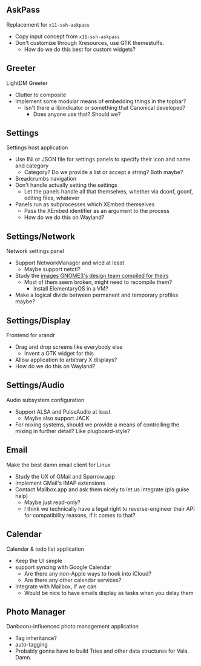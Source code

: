 ## AskPass
Replacement for `x11-ssh-askpass`

* Copy input concept from `x11-ssh-askpass`
* Don't customize through Xresources, use GTK themestuffs.
  * How do we do this best for custom widgets?

## Greeter
LightDM Greeter

* Clutter to composite
* Implement some modular means of embedding things in the topbar?
  * Isn't there a libindicator or something that Canonical developed?
    * Does anyone use that?  Should we?

## Settings
Settings host application

* Use INI or JSON file for settings panels to specify their icon and name and category
  * Category?  Do we provide a list or accept a string?  Both maybe?
* Breadcrumbs navigation
* Don't handle actually setting the settings
  * Let the panels handle all that themselves, whether via dconf, gconf, editing files, whatever
* Panels run as subprocesses which XEmbed themselves
  * Pass the XEmbed identifier as an argument to the process
  * How do we do this on Wayland?

## Settings/Network
Network settings panel

* Support NetworkManager and wicd at least
  * Maybe support netctl?
* Study the [images GNOME3's design team compiled for theirs](https://wiki.gnome.org/Design/SystemSettings/Network)
  * Most of them seem broken, might need to recompile them?
    * Install ElementaryOS in a VM?
* Make a logical divide between permanent and temporary profiles maybe?

## Settings/Display
Frontend for xrandr

* Drag and drop screens like everybody else
  * Invent a GTK widget for this
* Allow application to arbitrary X displays?
* How do we do this on Wayland?

## Settings/Audio
Audio subsystem configuration

* Support ALSA and PulseAudio at least
  * Maybe also support JACK
* For mixing systems, should we provide a means of controlling the mixing in further detail?  Like plugboard-style?

## Email
Make the best damn email client for Linux

* Study the UX of GMail and Sparrow.app
* Implement GMail's IMAP extensions
* Contact Mailbox.app and ask them nicely to let us integrate (pls guise halp)
  * Maybe just read-only?
  * I think we technically have a legal right to reverse-engineer their API for compatibility reasons, if it comes to that?

## Calendar
Calendar & todo list application

* Keep the UI simple
* support syncing with Google Calendar
  * Are there any non-Apple ways to hook into iCloud?
  * Are there any other calendar services?
* Integrate with Mailbox, if we can
  * Would be nice to have emails display as tasks when you delay them

## Photo Manager
Danbooru-influenced photo management application

* Tag inheritance?
* auto-tagging
* Probably gonna have to build Tries and other data structures for Vala.  Damn.